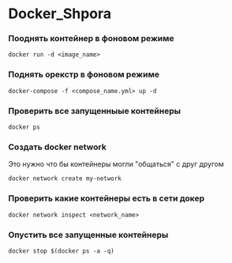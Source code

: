 # Docker_Shpora

### Пооднять контейнер в фоновом режиме 
```docker run -d <image_name>```

### Поднять орекстр в фоновом режиме 
```docker-compose -f <compose_name.yml> up -d```

### Проверить все запущенныые контейнеры 
```docker ps```

### Создать docker network 
Это нужно что бы контейнеры могли "общаться" с друг другом
```
docker network create my-network
```

### Проверить какие контейнеры есть в сети докер 
```docker network inspect <network_name>```

### Опустить все запущенные контейнеры 
```docker stop $(docker ps -a -q)```

